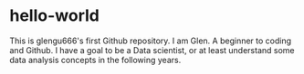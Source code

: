 # hello-world
This is glengu666's first Github repository.
I am Glen. A beginner to coding and Github. I have a goal to be a Data scientist, or at least understand some data analysis concepts in the following years. 
